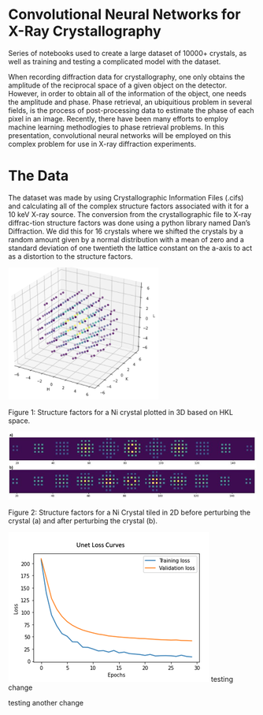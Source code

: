 # Convolutional Neural Networks for X-Ray Crystallography
Series of notebooks used to create a large dataset of 10000+ crystals, as well as training and testing a complicated model with the dataset.

When recording diffraction data for crystallography, one only obtains the amplitude of the reciprocal space of a given object on the detector. However, in order to obtain all of the information of the object, one needs the amplitude and phase. Phase retrieval, an ubiquitious problem in several fields, is the process of post-processing data to estimate the phase of each pixel in an image. Recently, there have been many efforts to employ machine learning methodlogies to phase retrieval problems. In this presentation, convolutional neural networks will be employed on this complex problem for use in X-ray diffraction experiments.

# The Data

The dataset was made by using Crystallographic Information Files (.cifs) and calculating all of the complex structure factors associated with it for a 10 keV X-ray source.  The conversion from the crystallographic file to X-ray diffrac-tion structure factors was done using a python library named Dan’s Diffraction. We did this for 16 crystals where we shifted the crystals by a random amount given by a normal distribution with a mean of zero and a standard deviation of one twentieth the lattice constant on the a-axis to act as a distortion to the structure factors. 

![Unet loss](./images/reciprocal_space_structure_factor_example.png)

Figure 1: Structure factors for a Ni crystal plotted in 3D based on HKL space.

![structure factors plotted](./images/Shifted_Nickel_Structure_Factors.JPG)

Figure 2: Structure factors for a Ni Crystal tiled in 2D before perturbing the crystal (a) and after perturbing the crystal (b).

![Unet loss](./images/Unet_loss_methods_section_v2.png)
testing change

testing another change
